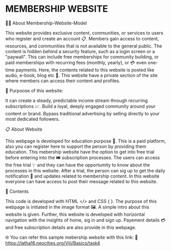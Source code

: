 # MEMBERSHIP WEBSITE

🙋‍♂️ About Membership-Website-Model

This website provides exclusive content, communities, or services to users who register and create an account 📋.
Members gain access to content, resources, and communities that is not available to the general public. 
The content is hidden behind a security feature, such as a login screen or a "paywall".
This can include free memberships for community building, or paid memberships with recurring fees (monthly, yearly), or 💳 even one-time payments. 
Here, the contents related to this website is posted like audio, e-book, blog etc 📘. 
This website have a private section of the site where members can access their content and profiles. 

🎯 Purpoose of this website:

 It can create a steady, predictable income stream through recurring subscriptions 📈. 
 Build a loyal, deeply engaged community around your content or brand. 
 Bypass traditional advertising by selling directly to your most dedicated followers. 

📋 About Website

This webpage is developed for education purpose 📕.
This is a paid platform, also you can register here to support the person by providing them education.
This mebership website have the option to get into free trial before entering into the 🎟️ subscription processes.
The users can access the free trial ✨ and they can have the opportumity to know about the processes in this website.
After a trial, the person can sig up to get the daily notification 📢 and updates related to membership content.
In this website everyone can have access to post their message related to this website.

📁 Contents

This code is developed with HTML </> and CSS { }. 
The purpose of this webpage is initiated in the image format 🖼️.
A simple intro about this website is given.
Further, this website is developed with horizontal navigation with the insights of home, sig in and sign up.
Payement details 💳 and free subscription details are also provide in this webpage.

🌐 You can refer this sample mebership website with this link: 🔗 https://latha16.neocities.org/Viji/Basics/task4
